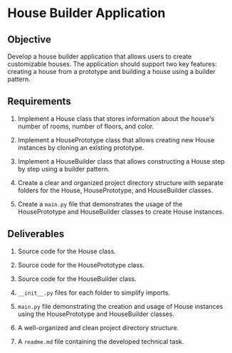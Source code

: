 # House Builder Application

## Objective

Develop a house builder application that allows users to create customizable houses. The application should support two key features: creating a house from a prototype and building a house using a builder pattern.

## Requirements

1. Implement a House class that stores information about the house's number of rooms, number of floors, and color.

2. Implement a HousePrototype class that allows creating new House instances by cloning an existing prototype.

3. Implement a HouseBuilder class that allows constructing a House step by step using a builder pattern.

4. Create a clear and organized project directory structure with separate folders for the House, HousePrototype, and HouseBuilder classes.

5. Create a `main.py` file that demonstrates the usage of the HousePrototype and HouseBuilder classes to create House instances.



## Deliverables

1. Source code for the House class.

2. Source code for the HousePrototype class.

3. Source code for the HouseBuilder class.

4. `__init__.py` files for each folder to simplify imports.

5. `main.py` file demonstrating the creation and usage of House instances using the HousePrototype and HouseBuilder classes.

6. A well-organized and clean project directory structure.

7. A `readme.md` file containing the developed technical task.
